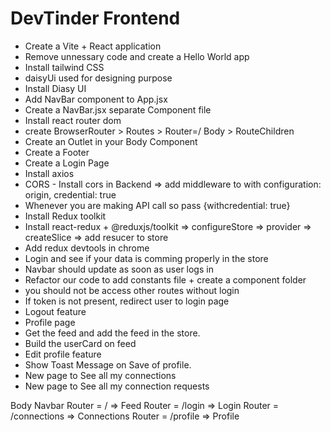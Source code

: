 # DevTinder Frontend
- Create a Vite + React application
- Remove unnessary code and create a Hello World app
- Install tailwind CSS
- daisyUi used for designing purpose 
- Install Diasy UI
- Add NavBar component to App.jsx
- Create a NavBar.jsx separate Component  file
- Install react router dom
- create BrowserRouter > Routes > Router=/ Body > RouteChildren
- Create an Outlet in your Body Component 
- Create a Footer 
- Create a Login Page
- Install axios 
- CORS - Install cors in Backend => add middleware to with configuration: origin, credential: true
- Whenever you are making API call so pass {withcredential: true}
- Install Redux toolkit
- Install react-redux + @reduxjs/toolkit => configureStore => provider => createSlice => add resucer to store
- Add redux devtools in chrome
- Login and see if your data is comming properly in the store
- Navbar should update as soon as user logs in 
- Refactor our code to add constants file + create a component folder
- you should not be access other routes without login
- If token is not present, redirect user to login page 
- Logout feature
- Profile page
- Get the feed and add the feed in the store.
- Build the userCard on feed
- Edit profile feature
- Show Toast Message on Save of profile.
- New page to See all my connections
- New page to See all my connection requests


Body 
   Navbar
   Router = / =>    Feed
   Router = /login => Login
   Router = /connections => Connections
   Router = /profile => Profile